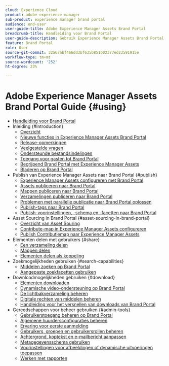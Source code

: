 ```yaml
---
cloud: Experience Cloud
product: adobe experience manager
sub-product: experience manager brand portal
audience: end-user
user-guide-title: Adobe Experience Manager Assets Brand Portal
breadcrumb-title: Handleiding voor Brand Portal
user-guide-description: Gebruik Experience Manager Assets Brand Portal om aan de marketingbehoeften te voldoen door goedgekeurde merk- en productmiddelen veilig te distribueren aan externe bureaus, partners, interne teams en wederverkopers voor downloaden.
feature: Brand Portal
role: User
source-git-commit: 32a67abf466dd3bf635b851b02377ed23591915e
workflow-type: tm+mt
source-wordcount: '252'
ht-degree: 23%

---
```



# Adobe Experience Manager Assets Brand Portal Guide {#using}

+ [Handleiding voor Brand Portal](/help/using/home.md)
+ Inleiding {#introduction}
   + [Overzicht](/help/using/brand-portal.md)
   + [Nieuwe functies in Experience Manager Assets Brand Portal](/help/using/whats-new.md)
   + [Release-opmerkingen](/help/using/brand-portal-release-notes.md)
   + [Veelgestelde vragen](/help/using/brand-portal-faqs.md)
   + [Ondersteunde bestandsindelingen](/help/using/brand-portal-supported-formats.md)
   + [Toegang voor gasten tot Brand Portal](/help/using/guest-access.md)
   + [ Begrijpend Brand Portal met Experience Manager Assets ](https://experienceleague.adobe.com/en/docs/experience-manager-brand-portal/using/home)
   + [Bladeren op Brand Portal](/help/using/browse-assets-brand-portal.md)
+ Publish van Experience Manager Assets naar Brand Portal {#publish}
   + [Experience Manager Assets configureren met Brand Portal](/help/using/configure-aem-assets-with-brand-portal.md)
   + [Assets publiceren naar Brand Portal](https://experienceleague.adobe.com/en/docs/experience-manager-65/content/assets/brandportal/brand-portal-publish-assets)
   + [Mappen publiceren naar Brand Portal](https://experienceleague.adobe.com/en/docs/experience-manager-65/content/assets/brandportal/brand-portal-publish-folder)
   + [Verzamelingen publiceren naar Brand Portal](https://experienceleague.adobe.com/en/docs/experience-manager-65/content/assets/brandportal/brand-portal-publish-collection)
   + [Problemen met parallelle publicatie naar Brand Portal oplossen](/help/using/troubleshoot-parallel-publishing.md)
   + [Publish-tags naar Brand Portal](/help/using/brand-portal-publish-tags.md)
   + [Publish-voorinstellingen, -schema en -facetten naar Brand Portal](/help/using/publish-schema-search-facets-presets.md)
+ Asset Sourcing in Brand Portal {#asset-sourcing-in-brand-portal}
   + [Overzicht van Asset Souring](/help/using/brand-portal-asset-sourcing.md)
   + [Contribute-map in Experience Manager Assets configureren](/help/using/brand-portal-publish-contribution-folder-to-brand-portal.md)
   + [Publish Contributiemap naar Experience Manager Assets](/help/using/brand-portal-publish-contribution-folder-to-aem-assets.md)
+ Elementen delen met gebruikers {#share}
   + [Een verzameling delen](/help/using/brand-portal-share-collection.md)
   + [Mappen delen](/help/using/brand-portal-sharing-folders.md)
   + [Elementen delen als koppeling](/help/using/brand-portal-link-share.md)
+ Zoekmogelijkheden gebruiken {#search-capabilities}
   + [Middelen zoeken op Brand Portal](/help/using/brand-portal-searching.md)
   + [Aangepaste zoekfacetten gebruiken](/help/using/brand-portal-search-facets.md)
+ Downloadmogelijkheden gebruiken {#download}
   + [Elementen downloaden](/help/using/brand-portal-download-assets.md)
   + [Dynamische video-ondersteuning op Brand Portal](/help/using/dynamic-video-brand-portal.md)
   + [De lichtbakverzameling beheren](/help/using/brand-portal-light-box.md)
   + [Digitale rechten van middelen beheren](/help/using/manage-digital-rights-of-assets.md)
   + [Handleiding voor het versnellen van downloads van Brand Portal](/help/using/accelerated-download.md)
+ Gereedschappen voor beheer gebruiken {#admin-tools}
   + [Gebruikerstoegang beheren op Brand Portal](/help/using/access-configurations-brand-portal.md)
   + [Algemene huurdersconfiguraties beheren](/help/using/brand-portal-general-configuration.md)
   + [Ervaring voor eerste aanmelding](/help/using/brand-portal-onboarding.md)
   + [Gebruikers, groepen en gebruikersrollen beheren](/help/using/brand-portal-adding-users.md)
   + [Achtergrond, koptekst en e-mailbericht aanpassen](/help/using/brand-portal-branding.md)
   + [Metagegevensschema gebruiken](/help/using/brand-portal-metadata-schemas.md)
   + [Voorinstellingen voor afbeeldingen of dynamische uitvoeringen toepassen](/help/using/brand-portal-image-presets.md)
   + [Werken met rapporten](/help/using/brand-portal-reports.md)


